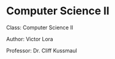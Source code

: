 Computer Science II
=====================

Class: Computer Science II

Author: Victor Lora 

Professor: Dr. Cliff Kussmaul 
